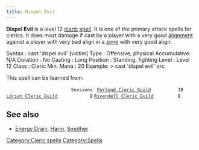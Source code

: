 ```yaml
---
title: Dispel Evil
---
```


**Dispel Evil** is a level 12 [cleric](cleric "wikilink")
[spell](spell "wikilink"). It is one of the primary attack spells for
clerics. It does most damage if cast by a player with a very good
[alignment](alignment "wikilink") against a player with very bad align
in a [zone](zone "wikilink") with very good align.

Syntax : cast 'dispel evil' \[victim\] Type : Offensive, physical
Accumulative: N/A Duration : No Casting : Long Position : Standing,
fighting Level : Level 12 Class : Cleric Min. Mana : 20 Example: \> cast
'dispel evil' orc

This spell can be learned from:

`                        Sessions `
[`Forlond Cleric Guild`](Forlond_Cleric_Guild "wikilink")`          18`
[`Lórien Cleric Guild`](Lórien_Cleric_Guild "wikilink")`            8`
[`Rivendell Cleric Guild`](Rivendell_Cleric_Guild "wikilink")`         8`

## See also

- [Energy Drain](Energy_Drain "wikilink"), [Harm](Harm "wikilink"),
  [Smother](Smother "wikilink")

[Category:Cleric spells](Category:Cleric_spells "wikilink")
[Category:Spells](Category:Spells "wikilink")